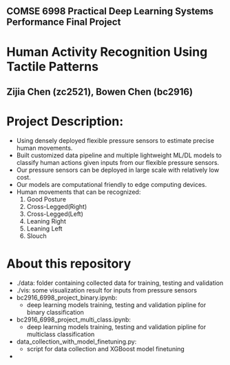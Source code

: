 ## COMSE 6998 Practical Deep Learning Systems Performance Final Project

# Human Activity Recognition Using Tactile Patterns
## Zijia Chen (zc2521), Bowen Chen (bc2916)

# Project Description:
- Using densely deployed flexible pressure sensors to estimate precise human movements.
- Built customized data pipeline and multiple lightweight ML/DL models to classify human actions given inputs from our flexible pressure sensors.
- Our pressure sensors can be deployed in large scale with relatively low cost.
- Our models are computational friendly to edge computing devices.
- Human movements that can be recognized:
  1. Good Posture
  2. Cross-Legged(Right)
  3. Cross-Legged(Left)
  4. Leaning Right
  5. Leaning Left
  6. Slouch

# About this repository
- ./data: folder containing collected data for training, testing and validation
- ./vis: some visualization result for inputs from pressure sensors
- bc2916_6998_project_binary.ipynb: 
  - deep learning models training, testing and validation pipline for binary classification
- bc2916_6998_project_multi_class.ipynb: 
  - deep learning models training, testing and validation pipline for multiclass classification
- data_collection_with_model_finetuning.py:
  - script for data collection and XGBoost model finetuning
- 
